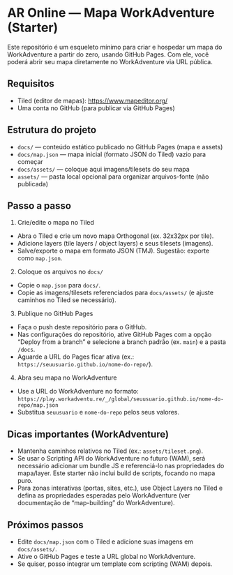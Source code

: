 # AR Online — Mapa WorkAdventure (Starter)

Este repositório é um esqueleto mínimo para criar e hospedar um mapa do WorkAdventure a partir do zero, usando GitHub Pages. Com ele, você poderá abrir seu mapa diretamente no WorkAdventure via URL pública.

## Requisitos

- Tiled (editor de mapas): https://www.mapeditor.org/
- Uma conta no GitHub (para publicar via GitHub Pages)

## Estrutura do projeto

- `docs/` — conteúdo estático publicado no GitHub Pages (mapa e assets)
- `docs/map.json` — mapa inicial (formato JSON do Tiled) vazio para começar
- `docs/assets/` — coloque aqui imagens/tilesets do seu mapa
- `assets/` — pasta local opcional para organizar arquivos-fonte (não publicada)

## Passo a passo

1) Crie/edite o mapa no Tiled
- Abra o Tiled e crie um novo mapa Orthogonal (ex. 32x32px por tile).
- Adicione layers (tile layers / object layers) e seus tilesets (imagens).
- Salve/exporte o mapa em formato JSON (TMJ). Sugestão: exporte como `map.json`.

2) Coloque os arquivos no `docs/`
- Copie o `map.json` para `docs/`.
- Copie as imagens/tilesets referenciados para `docs/assets/` (e ajuste caminhos no Tiled se necessário).

3) Publique no GitHub Pages
- Faça o push deste repositório para o GitHub.
- Nas configurações do repositório, ative GitHub Pages com a opção “Deploy from a branch” e selecione a branch padrão (ex. `main`) e a pasta `/docs`.
- Aguarde a URL do Pages ficar ativa (ex.: `https://seuusuario.github.io/nome-do-repo/`).

4) Abra seu mapa no WorkAdventure
- Use a URL do WorkAdventure no formato:
  `https://play.workadventu.re/_/global/seuusuario.github.io/nome-do-repo/map.json`
- Substitua `seuusuario` e `nome-do-repo` pelos seus valores.

## Dicas importantes (WorkAdventure)

- Mantenha caminhos relativos no Tiled (ex.: `assets/tileset.png`).
- Se usar o Scripting API do WorkAdventure no futuro (WAM), será necessário adicionar um bundle JS e referenciá-lo nas propriedades do mapa/layer. Este starter não inclui build de scripts, focando no mapa puro.
- Para zonas interativas (portas, sites, etc.), use Object Layers no Tiled e defina as propriedades esperadas pelo WorkAdventure (ver documentação de “map-building” do WorkAdventure).

## Próximos passos

- Edite `docs/map.json` com o Tiled e adicione suas imagens em `docs/assets/`.
- Ative o GitHub Pages e teste a URL global no WorkAdventure.
- Se quiser, posso integrar um template com scripting (WAM) depois.


